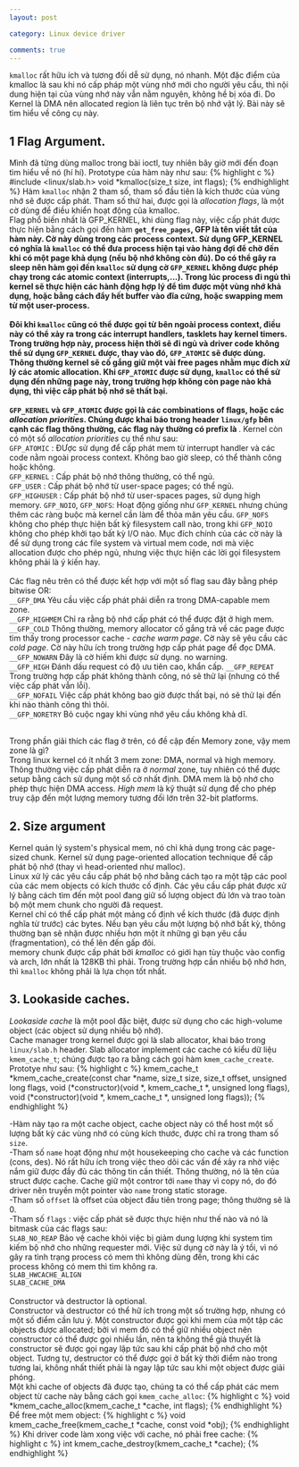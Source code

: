 ```yaml
---
layout: post

category: Linux device driver

comments: true
---
```


<code>kmalloc</code> rất hữu ích và tương đối dễ sử dụng, nó nhanh. Một đặc điểm của kmalloc là sau khi nó cấp pháp một vùng nhớ mới cho người yêu cầu, thì nội dung hiện tại của vùng nhớ này vẫn nằm nguyên, không hề bị xóa đi. Do Kernel là DMA nên allocated region là liên tục trên bộ nhớ vật lý. Bài này sẽ tìm hiểu về công cụ này.

## 1 Flag Argument.
Mình đã từng dùng malloc trong bài ioctl, tuy nhiên bây giờ mới đến đoạn tìm hiểu về nó (hí hí). Prototype của hàm này như sau:
{% highlight c %}
#include <linux/slab.h>
void *kmalloc(size_t size, int flags);
{% endhighlight %}
Hàm <code>kmalloc</code> nhận 2 tham số, tham số đầu tiên là kích thước của vùng nhớ sẽ được cấp phát. Tham số thứ hai, được gọi là <i>allocation flags</i>, là một cờ dùng để điều khiển hoạt động của kmalloc.<br/>
Flag phổ biến nhất là GFP_KERNEL, khi dùng flag này, việc cấp phát được thực hiện bằng cách gọi đến hàm <code>__get_free_pages</code>, GFP là tên viết tắt của hàm này. Cờ này dùng trong các process context. Sử dụng GFP_KERNEL có nghĩa là <code>kmalloc</code> có thể đưa process hiện tại vào hàng đợi để chờ đến khi có một page khả dụng (nếu bộ nhớ không còn đủ). Do có thể gây ra sleep nên hàm gọi đến <code>kmalloc</code> sử dụng cờ <code>GFP_KERNEL</code> không được phép chạy trong các atomic context (interrupts,...). Trong lúc process đi ngủ thì kernel sẽ thực hiện các hành động hợp lý để tìm được một vùng nhớ khả dụng, hoặc bằng cách đẩy hết buffer vào đĩa cứng, hoặc swapping mem từ một user-process.<br/><br/>
Đôi khi <code>kmalloc</code> cũng có thể được gọi từ bên ngoài process context, điều này có thể xảy ra trong các interrupt handlers, tasklets hay kernel timers. Trong trường hợp này, process hiện thời sẽ đi ngủ và driver code không thể sử dụng <code>GFP_KERNEL</code> được, thay vào đó, <code>GFP_ATOMIC</code> sẽ được dùng. Thông thường kernel sẽ cố gắng giữ một vài free pages nhằm mục đích xử lý các atomic allocation. Khi <code>GFP_ATOMIC</code> được sử dụng, <code>kmalloc</code> có thể sử dụng đến những page này, trong trường hợp không còn page nào khả dụng, thì việc cấp phát bộ nhớ sẽ thất bại.<br/><br/>
<code>GFP_KERNEL</code> và <code>GFP_ATOMIC</code> được gọi là các combinations of flags, hoặc các <i>allocation priorities</i>. Chúng được khai báo trong header <code>linux/gfp</code> bên cạnh các flag thông thường, các flag này thường có prefix là <b>__</b>. Kernel còn có một số <i>allocation priorities</i> cụ thể như sau:<br/>
<code>GFP_ATOMIC</code> : ĐƯợc sử dụng để cấp phát mem từ interrupt handler và các code nằm ngoài process context. Không bao giờ sleep, có thể thành công hoặc không.<br/>
<code>GFP_KERNEL</code> : Cấp phát bộ nhớ thông thường, có thể ngủ.<br/>
<code>GFP_USER</code> : Cấp phát bộ nhớ từ user-space pages; có thể ngủ.<br/>
<code>GFP_HIGHUSER</code> : Cấp phát bộ nhớ từ user-spaces pages, sử  dụng high memory.
<code>GFP_NOIO</code>, <code>GFP_NOFS</code>: Hoạt động giống như <code>GFP_KERNEL</code> nhưng chúng thêm các ràng buộc mà kernel cần làm để thỏa mãn yêu cầu. <code>GFP_NOFS</code> không cho phép thực hiện bất kỳ filesystem call nào, trong khi <code>GFP_NOIO</code> không cho phép khởi tạo bất kỳ I/O nào. Mục đích chính của các cờ này là để sử dụng trong các file system và virtual mem code, nơi mà việc allocation được cho phép ngủ, nhưng việc thực hiện các lời gọi filesystem không phải là ý kiến hay.<br/><br/>
Các flag nêu trên có thể được kết hợp với một số flag sau đây bằng phép bitwise OR:<br/>
<code>__GFP_DMA</code> Yêu cầu việc cấp phát phải diễn ra trong DMA-capable mem zone.<br/>
<code>__GFP_HIGHMEM</code> Chỉ ra rằng bộ nhớ cấp phát có thể được đặt ở high mem.<br/>
<code>__GFP_COLD</code> Thông thường, memory allocator cố gắng trả về các page được tìm thấy trong processor cache - <i>cache warm page</i>. Cờ này sẽ yêu cầu các <i>cold page</i>. Cờ này hữu ích trong trường hợp cấp phát page để đọc DMA.<br/>
<code>__GFP_NOWARN</code> Đây là cờ hiếm khi được sử dụng. no warning.</br>
<code>__GFP_HIGH</code> Đánh dấu request có độ ưu tiên cao, khẩn cấp.
<code>__GFP_REPEAT</code> Trong trường hợp cấp phát không thành công, nó sẽ thử lại (nhưng có thể việc cấp phát vẫn lỗi).<br/>
<code>__GFP_NOFAIL</code> Việc cấp phát không bao giờ được thất bại, nó sẽ thử lại đến khi nào thành công thì thôi.<br/>
<code>__GFP_NORETRY</code> Bỏ cuộc ngay khi vùng nhớ yêu cầu không khả dĩ.<br/><br/>

Trong phần giải thích các flag ở trên, có đề cập đến Memory zone, vậy mem zone là gì?<br/>
Trong linux kernel có ít nhất 3 mem zone: DMA, normal và high memory. Thông thường việc cấp phát diễn ra ở <i>normal</i> zone, tuy nhiên có thể được setup bằng cách sử dụng một số cờ nhất định.
DMA mem là bộ nhớ cho phép thực hiện DMA access. <i>High mem</i> là kỹ thuật sử dụng để cho phép truy cập đến một lượng memory tương đối lớn trên 32-bit platforms.<br/>

## 2. Size argument
Kernel quản lý system's physical mem, nó chỉ khả dụng trong các page-sized chunk. Kernel sử dụng page-oriented allocation technique để cấp phát bộ nhớ (thay vì head-oriented như malloc).<br/>
Linux xử lý các yêu cầu cấp phát bộ nhơ bằng cách tạo ra một tập các pool của các mem objects có kích thước cố định. Các yêu cầu cấp phát được xử lý bằng cách tìm đến một pool đang giữ số lượng object đủ lớn và trao toàn bộ một mem chunk cho người đã request.<br/>
Kernel chỉ có thể cấp phát một mảng cố định về kích thước (đã được định nghĩa từ trước) các bytes. Nếu bạn yêu cầu một lượng bộ nhớ bất kỳ, thông thường bạn sẽ nhận được nhiều hơn một ít những gì bạn yêu cầu (fragmentation), có thể lên đến gấp đôi.<br/>
memory chunk được cấp phát bởi <i>kmalloc</i> có giới hạn tùy thuộc vào config và arch, lớn nhất là 128KB thì phải. Trong trường hợp cần nhiều bộ nhớ hơn, thì <code>kmalloc</code> không phải là lựa chọn tốt nhất.<br/>

## 3. Lookaside caches.
<i>Lookaside cache</i> là một pool đặc biệt, được sử dụng cho các high-volume object (các object sử dụng nhiều bộ nhớ).<br/>
Cache manager trong kernel được gọi là slab allocator, khai báo trong <code>linux/slab.h</code> header. Slab allocator implement các cache có kiểu dữ liệu <code>kmem_cache_t</code>; chúng được tạo ra bằng cách gọi hàm <code>kmem_cache_create</code>. Prototye như sau:
{% highlight c %}
kmem_cache_t *kmem_cache_create(const char *name, size_t size,
								size_t offset,
								unsigned long flags,
								void (*constructor)(void *, kmem_cache_t *, unsigned long flags),
								void (*constructor)(void *, kmem_cache_t *, unsigned long flags));
{% endhighlight %}

-Hàm này tạo ra một cache object, cache object này có thể host một số lượng bất kỳ các vùng nhớ có cùng kích thước, được chỉ ra trong tham số <code>size</code>.<br/>
-Tham số <code>name</code> hoạt động như một housekeeping cho cache và các function (cons, des). Nó rất hữu ích trong việc theo dõi các vấn đề xảy ra nhờ việc nắm giữ được đầy đủ các thông tin cần thiết. Thông thường, nó là tên của struct được cache. Cache giữ một contror tới <code>name</code> thay vì copy nó, do đó driver nên truyền một pointer vào <code>name</code> trong static storage.<br/>
-Tham số <code>offset</code> là offset của object đầu tiên trong page; thông thường sẽ là 0.<br/>
-Tham số <code>flags</code> : việc cấp phát sẽ được thực hiện như thế nào và nó là bitmask của các flags sau:<br/>
<code>SLAB_NO_REAP</code> Bảo vệ cache khỏi việc bị giảm dung lượng khi system tìm kiếm bộ nhớ cho những requester mới. Việc sử dụng cờ này là ý tồi, vì nó gây ra tình trạng process có mem thì không dùng đến, trong khi các process không có mem thì tìm không ra.<br/>
<code>SLAB_HWCACHE_ALIGN</code><br/>
<code>SLAB_CACHE_DMA</code><br/><br/>
Constructor và destructor là optional.<br/>
Constructor và destructor có thể hữ ích trong một số trường hợp, nhưng có một số điểm cần lưu ý. Một constructor được gọi khi mem của một tập các objects được allocated; bởi vì mem đó có thể giữ nhiều object nên constructor có thể được gọi nhiều lần, nên ta không thể giả thuyết là constructor sẽ được gọi ngay lập tức sau khi cấp phát bộ nhớ cho một object. Tương tự, destructor có thể được gọi ở bất kỳ thời điểm nào trong tương lai, không nhất thiết phải là ngay lập tức sau khi một object được giải phóng. <br/>
Một khi cache of objects đã được tạo, chúng ta có thể cấp phát các mem object từ cache này bằng cách gọi <code>kmem_cache_alloc</code>:
{% highlight c %}
void *kmem_cache_alloc(kmem_cache_t *cache, int flags);
{% endhighlight %}
Để free một mem object:
{% highlight c %}
void kmem_cache_free(kmem_cache_t *cache, const void *obj);
{% endhighlight %}
Khi driver code làm xong việc với cache, nó phải free cache:
{% highlight c %}
int kmem_cache_destroy(kmem_cache_t *cache);
{% endhighlight %}

